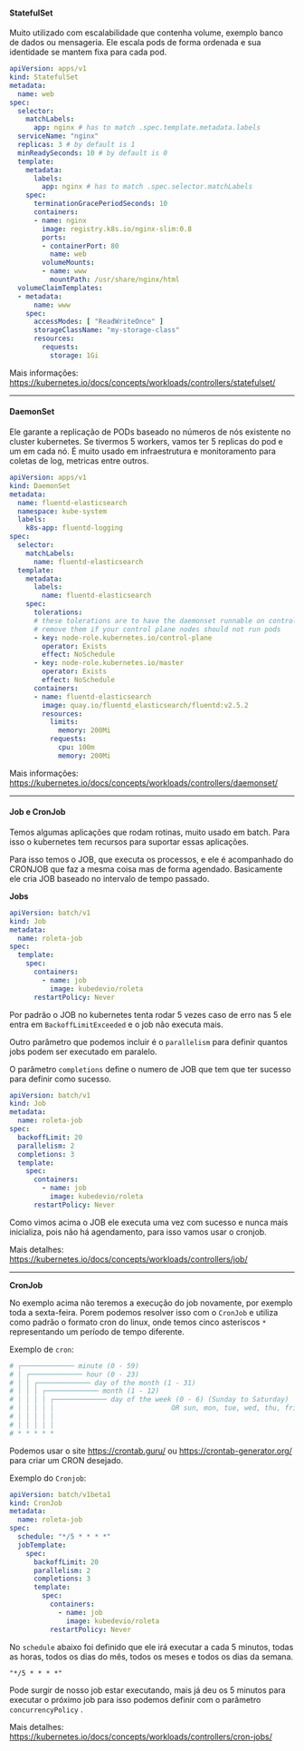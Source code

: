 #### **StatefulSet**

Muito utilizado com escalabilidade que contenha volume, exemplo banco de dados ou mensageria. Ele escala pods de forma ordenada e sua identidade se mantem fixa para cada pod.

```yaml
apiVersion: apps/v1
kind: StatefulSet
metadata:
  name: web
spec:
  selector:
    matchLabels:
      app: nginx # has to match .spec.template.metadata.labels
  serviceName: "nginx"
  replicas: 3 # by default is 1
  minReadySeconds: 10 # by default is 0
  template:
    metadata:
      labels:
        app: nginx # has to match .spec.selector.matchLabels
    spec:
      terminationGracePeriodSeconds: 10
      containers:
      - name: nginx
        image: registry.k8s.io/nginx-slim:0.8
        ports:
        - containerPort: 80
          name: web
        volumeMounts:
        - name: www
          mountPath: /usr/share/nginx/html
  volumeClaimTemplates:
  - metadata:
      name: www
    spec:
      accessModes: [ "ReadWriteOnce" ]
      storageClassName: "my-storage-class"
      resources:
        requests:
          storage: 1Gi
```

Mais informações: https://kubernetes.io/docs/concepts/workloads/controllers/statefulset/

---
#### **DaemonSet**

Ele garante a replicação de PODs baseado no números de nós existente no cluster kubernetes. Se tivermos 5 workers, vamos ter 5 replicas do pod e um em cada nó. É muito usado em infraestrutura e monitoramento para coletas de log, metricas entre outros.

```yaml
apiVersion: apps/v1
kind: DaemonSet
metadata:
  name: fluentd-elasticsearch
  namespace: kube-system
  labels:
    k8s-app: fluentd-logging
spec:
  selector:
    matchLabels:
      name: fluentd-elasticsearch
  template:
    metadata:
      labels:
        name: fluentd-elasticsearch
    spec:
      tolerations:
      # these tolerations are to have the daemonset runnable on control plane nodes
      # remove them if your control plane nodes should not run pods
      - key: node-role.kubernetes.io/control-plane
        operator: Exists
        effect: NoSchedule
      - key: node-role.kubernetes.io/master
        operator: Exists
        effect: NoSchedule
      containers:
      - name: fluentd-elasticsearch
        image: quay.io/fluentd_elasticsearch/fluentd:v2.5.2
        resources:
          limits:
            memory: 200Mi
          requests:
            cpu: 100m
            memory: 200Mi
```

Mais informações: https://kubernetes.io/docs/concepts/workloads/controllers/daemonset/

---
#### **Job e CronJob**

Temos algumas aplicações que rodam rotinas, muito usado em batch. Para isso o kubernetes tem recursos para suportar essas aplicações.

Para isso temos o JOB, que executa os processos, e ele é acompanhado do CRONJOB que faz a mesma coisa mas de forma agendado. Basicamente ele cria JOB baseado no intervalo de tempo passado.

**Jobs**

```yaml
apiVersion: batch/v1
kind: Job
metadata:
  name: roleta-job
spec:
  template:
    spec:
      containers:
        - name: job
          image: kubedevio/roleta
      restartPolicy: Never
```

Por padrão o JOB no kubernetes tenta rodar 5 vezes caso de erro nas 5 ele entra em `BackoffLimitExceeded` e o job não executa mais.

Outro parâmetro que podemos incluir é o `parallelism` para definir quantos jobs podem ser executado em paralelo.

O parâmetro `completions` define o numero de JOB que tem que ter sucesso para definir como sucesso.

```yaml
apiVersion: batch/v1
kind: Job
metadata:
  name: roleta-job
spec:
  backoffLimit: 20
  parallelism: 2
  completions: 3
  template:
    spec:
      containers:
        - name: job
          image: kubedevio/roleta
      restartPolicy: Never
```

Como vimos acima o JOB ele executa uma vez com sucesso e nunca mais inicializa, pois não há agendamento, para isso vamos usar o cronjob.

Mais detalhes: https://kubernetes.io/docs/concepts/workloads/controllers/job/

----
**CronJob**

No exemplo acima não teremos a execução do job novamente, por exemplo toda a sexta-feira. Porem podemos resolver isso com o `CronJob` e utiliza como padrão o formato cron do linux, onde temos cinco asteriscos `*` representando um período de tempo diferente. 

Exemplo de `cron`:
```bash
# ┌───────────── minute (0 - 59)
# │ ┌───────────── hour (0 - 23)
# │ │ ┌───────────── day of the month (1 - 31)
# │ │ │ ┌───────────── month (1 - 12)
# │ │ │ │ ┌───────────── day of the week (0 - 6) (Sunday to Saturday)
# │ │ │ │ │                             OR sun, mon, tue, wed, thu, fri, sat
# │ │ │ │ │ 
# │ │ │ │ │
# * * * * *
```

Podemos usar o site https://crontab.guru/ ou https://crontab-generator.org/ para criar um CRON desejado.

Exemplo do `Cronjob`:

```yaml
apiVersion: batch/v1beta1
kind: CronJob
metadata:
  name: roleta-job
spec:
  schedule: "*/5 * * * *"
  jobTemplate:
    spec:
      backoffLimit: 20
      parallelism: 2
      completions: 3
      template:
        spec:
          containers:
            - name: job
              image: kubedevio/roleta
          restartPolicy: Never
```

No `schedule` abaixo foi definido que ele irá executar a cada 5 minutos, todas as horas, todos os dias do mês, todos os meses e todos os dias da semana.
```
"*/5 * * * *" 
```

Pode surgir de nosso job estar executando, mais já deu os 5 minutos para executar o próximo job para isso podemos definir com o parâmetro `concurrencyPolicy` .

Mais detalhes: https://kubernetes.io/docs/concepts/workloads/controllers/cron-jobs/